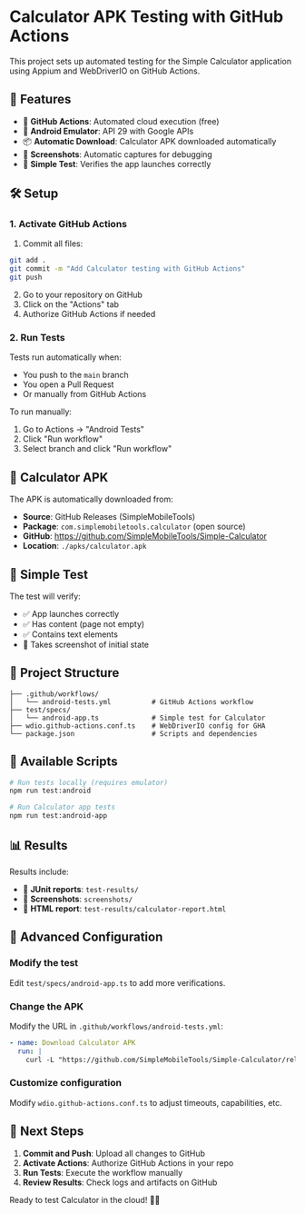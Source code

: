 # Calculator APK Testing with GitHub Actions

This project sets up automated testing for the Simple Calculator application using Appium and WebDriverIO on GitHub Actions.

## 🧮 Features

- 🤖 **GitHub Actions**: Automated cloud execution (free)
- 📱 **Android Emulator**: API 29 with Google APIs
- 📦 **Automatic Download**: Calculator APK downloaded automatically
- 📸 **Screenshots**: Automatic captures for debugging
- 🚀 **Simple Test**: Verifies the app launches correctly

## 🛠️ Setup

### 1. Activate GitHub Actions

1. Commit all files:
```bash
git add .
git commit -m "Add Calculator testing with GitHub Actions"
git push
```

2. Go to your repository on GitHub
3. Click on the "Actions" tab
4. Authorize GitHub Actions if needed

### 2. Run Tests

Tests run automatically when:
- You push to the `main` branch
- You open a Pull Request
- Or manually from GitHub Actions

To run manually:
1. Go to Actions → "Android Tests"
2. Click "Run workflow"
3. Select branch and click "Run workflow"

## 📱 Calculator APK

The APK is automatically downloaded from:
- **Source**: GitHub Releases (SimpleMobileTools)
- **Package**: `com.simplemobiletools.calculator` (open source)
- **GitHub**: https://github.com/SimpleMobileTools/Simple-Calculator
- **Location**: `./apks/calculator.apk`

## 🧪 Simple Test

The test will verify:
- ✅ App launches correctly
- ✅ Has content (page not empty)
- ✅ Contains text elements
- 📸 Takes screenshot of initial state

## 📁 Project Structure

```
├── .github/workflows/
│   └── android-tests.yml          # GitHub Actions workflow
├── test/specs/
│   └── android-app.ts             # Simple test for Calculator
├── wdio.github-actions.conf.ts    # WebDriverIO config for GHA
└── package.json                   # Scripts and dependencies
```

## 🚀 Available Scripts

```bash
# Run tests locally (requires emulator)
npm run test:android

# Run Calculator app tests
npm run test:android-app
```

## 📊 Results

Results include:
- 📄 **JUnit reports**: `test-results/`
- 📸 **Screenshots**: `screenshots/`
- 🎯 **HTML report**: `test-results/calculator-report.html`

## 🔧 Advanced Configuration

### Modify the test

Edit `test/specs/android-app.ts` to add more verifications.

### Change the APK

Modify the URL in `.github/workflows/android-tests.yml`:
```yaml
- name: Download Calculator APK
  run: |
    curl -L "https://github.com/SimpleMobileTools/Simple-Calculator/releases/download/5.12.0/calculator-fdroid-release.apk" -o ./apks/calculator.apk
```

### Customize configuration

Modify `wdio.github-actions.conf.ts` to adjust timeouts, capabilities, etc.

## 🎯 Next Steps

1. **Commit and Push**: Upload all changes to GitHub
2. **Activate Actions**: Authorize GitHub Actions in your repo
3. **Run Tests**: Execute the workflow manually
4. **Review Results**: Check logs and artifacts on GitHub

Ready to test Calculator in the cloud! 🚀🧮